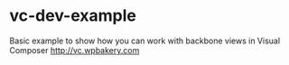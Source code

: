 vc-dev-example
==============

Basic example to show how you can work with backbone views in Visual Composer http://vc.wpbakery.com
